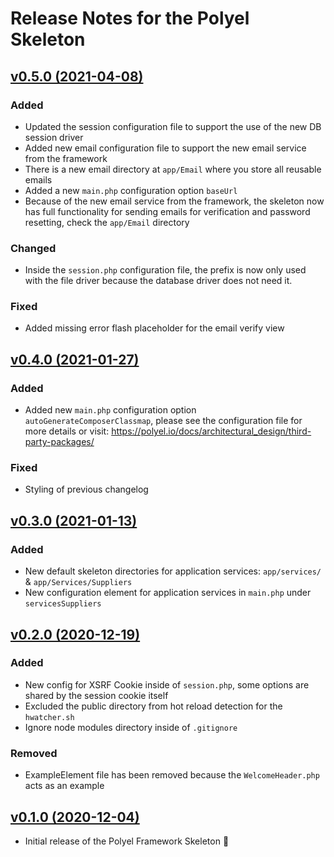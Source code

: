 # Release Notes for the Polyel Skeleton

## [v0.5.0 (2021-04-08)](https://github.com/Superbition/Polyel/releases/tag/v0.5.0)

### Added

- Updated the session configuration file to support the use of the new DB session driver
- Added new email configuration file to support the new email service from the framework
- There is a new email directory at `app/Email` where you store all reusable emails
- Added a new `main.php` configuration option `baseUrl`
- Because of the new email service from the framework, the skeleton now has full functionality for sending emails for
  verification and password resetting, check the `app/Email` directory

### Changed

- Inside the `session.php` configuration file, the prefix is now only used with the file driver because the
  database driver does not need it.

### Fixed

- Added missing error flash placeholder for the email verify view

## [v0.4.0 (2021-01-27)](https://github.com/Superbition/Polyel/releases/tag/v0.4.0)

### Added

- Added new `main.php` configuration option `autoGenerateComposerClassmap`, please see the configuration file
for more details or visit: https://polyel.io/docs/architectural_design/third-party-packages/
  
### Fixed

- Styling of previous changelog

## [v0.3.0 (2021-01-13)](https://github.com/Superbition/Polyel/releases/tag/v0.3.0)

### Added

- New default skeleton directories for application services: `app/services/` & `app/Services/Suppliers`
- New configuration element for application services in `main.php` under `servicesSuppliers`

## [v0.2.0 (2020-12-19)](https://github.com/Superbition/Polyel/releases/tag/v0.2.0)

### Added

- New config for XSRF Cookie inside of `session.php`, some options are shared by the session cookie itself
- Excluded the public directory from hot reload detection for the `hwatcher.sh`
- Ignore node modules directory inside of `.gitignore`

### Removed

- ExampleElement file has been removed because the `WelcomeHeader.php` acts as an example

## [v0.1.0 (2020-12-04)](https://github.com/Superbition/Polyel/releases/tag/v0.1.0)

- Initial release of the Polyel Framework Skeleton :rocket: